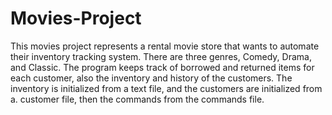 # Movies-Project

This movies project represents a rental movie store that wants to automate their inventory tracking system. There are three genres, Comedy, Drama, and Classic. 
The program keeps track of borrowed and returned items for each customer, also the inventory and history of the customers. The inventory is initialized from a text file, and the customers
are initialized from a. customer file, then the commands from the commands file.
